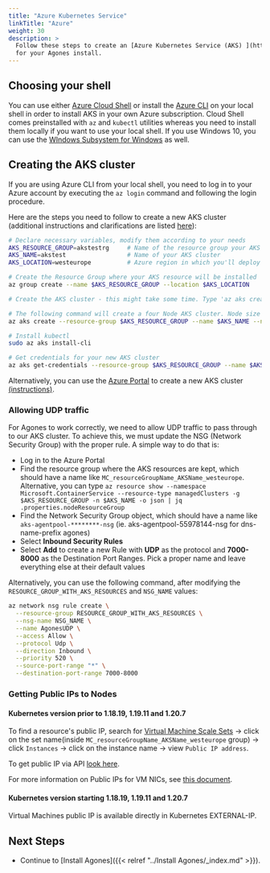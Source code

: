 ```yaml
---
title: "Azure Kubernetes Service"
linkTitle: "Azure"
weight: 30
description: >
  Follow these steps to create an [Azure Kubernetes Service (AKS) ](https://docs.microsoft.com/azure/aks/) cluster 
  for your Agones install. 
---
```


## Choosing your shell

You can use either [Azure Cloud Shell](https://docs.microsoft.com/azure/cloud-shell/overview) or install the [Azure CLI](https://docs.microsoft.com/cli/azure/?view=azure-cli-latest) on your local shell in order to install AKS in your own Azure subscription. Cloud Shell comes preinstalled with `az` and `kubectl` utilities whereas you need to install them locally if you want to use your local shell. If you use Windows 10, you can use the [WIndows Subsystem for Windows](https://docs.microsoft.com/windows/wsl/install-win10) as well.

## Creating the AKS cluster

If you are using Azure CLI from your local shell, you need to log in to your Azure account by executing the `az login` command and following the login procedure.

Here are the steps you need to follow to create a new AKS cluster (additional instructions and clarifications are listed [here](https://docs.microsoft.com/azure/aks/kubernetes-walkthrough)):

```bash
# Declare necessary variables, modify them according to your needs
AKS_RESOURCE_GROUP=akstestrg     # Name of the resource group your AKS cluster will be created in
AKS_NAME=akstest                 # Name of your AKS cluster
AKS_LOCATION=westeurope          # Azure region in which you'll deploy your AKS cluster

# Create the Resource Group where your AKS resource will be installed
az group create --name $AKS_RESOURCE_GROUP --location $AKS_LOCATION

# Create the AKS cluster - this might take some time. Type 'az aks create -h' to see all available options

# The following command will create a four Node AKS cluster. Node size is Standard A1 v1 and Kubernetes version is {{% k8s-version %}}.{{% aks-k8s-minor-version %}}. Plus, SSH keys will be generated for you, use --ssh-key-value to provide your values
az aks create --resource-group $AKS_RESOURCE_GROUP --name $AKS_NAME --node-count 4 --generate-ssh-keys --node-vm-size Standard_A4_v2 --kubernetes-version {{% k8s-version %}}.{{% aks-k8s-minor-version %}} --enable-node-public-ip

# Install kubectl
sudo az aks install-cli

# Get credentials for your new AKS cluster
az aks get-credentials --resource-group $AKS_RESOURCE_GROUP --name $AKS_NAME
```

Alternatively, you can use the [Azure Portal](https://portal.azure.com) to create a new AKS cluster [(instructions)](https://docs.microsoft.com/azure/aks/kubernetes-walkthrough-portal).

### Allowing UDP traffic

For Agones to work correctly, we need to allow UDP traffic to pass through to our AKS cluster. To achieve this, we must update the NSG (Network Security Group) with the proper rule. A simple way to do that is:

* Log in to the Azure Portal
* Find the resource group where the AKS resources are kept, which should have a name like `MC_resourceGroupName_AKSName_westeurope`. Alternative, you can type `az resource show --namespace Microsoft.ContainerService --resource-type managedClusters -g $AKS_RESOURCE_GROUP -n $AKS_NAME -o json | jq .properties.nodeResourceGroup`
* Find the Network Security Group object, which should have a name like `aks-agentpool-********-nsg` (ie. aks-agentpool-55978144-nsg for dns-name-prefix agones)
* Select **Inbound Security Rules**
* Select **Add** to create a new Rule with **UDP** as the protocol and **7000-8000** as the Destination Port Ranges. Pick a proper name and leave everything else at their default values

Alternatively, you can use the following command, after modifying the `RESOURCE_GROUP_WITH_AKS_RESOURCES` and `NSG_NAME` values:

```bash
az network nsg rule create \
  --resource-group RESOURCE_GROUP_WITH_AKS_RESOURCES \
  --nsg-name NSG_NAME \
  --name AgonesUDP \
  --access Allow \
  --protocol Udp \
  --direction Inbound \
  --priority 520 \
  --source-port-range "*" \
  --destination-port-range 7000-8000
```

### Getting Public IPs to Nodes

#### Kubernetes version prior to 1.18.19, 1.19.11 and 1.20.7

To find a resource's public IP, search for [Virtual Machine Scale Sets](https://portal.azure.com/#blade/HubsExtension/BrowseResourceBlade/resourceType/Microsoft.Compute%2FvirtualMachineScaleSets) -> click on the set name(inside  `MC_resourceGroupName_AKSName_westeurope` group) -> click `Instances` -> click on the instance name -> view `Public IP address`.

To get public IP via API [look here](https://github.com/Azure/azure-libraries-for-net/issues/1185#issuecomment-747919226).


For more information on Public IPs for VM NICs, see [this document](https://docs.microsoft.com/azure/virtual-network/virtual-network-network-interface-addresses). 

#### Kubernetes version starting 1.18.19, 1.19.11 and 1.20.7

Virtual Machines public IP is available directly in Kubernetes EXTERNAL-IP.

## Next Steps

- Continue to [Install Agones]({{< relref "../Install Agones/_index.md" >}}).